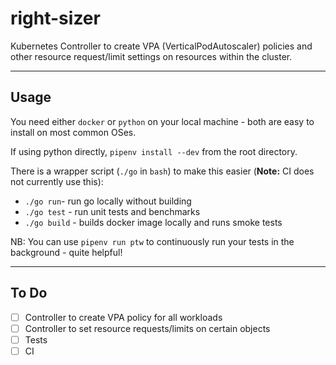 # right-sizer

Kubernetes Controller to create VPA (VerticalPodAutoscaler) policies and other resource request/limit settings on resources within the cluster.

---

## Usage

You need either `docker` or `python` on your local machine - both are easy to install on most common OSes.

If using python directly, `pipenv install --dev` from the root directory.

There is a wrapper script (`./go` in `bash`) to make this easier (**Note:** CI does not currently use this):

- `./go run`- run go locally without building
- `./go test` - run unit tests and benchmarks
- `./go build` - builds docker image locally and runs smoke tests

NB: You can use `pipenv run ptw` to continuously run your tests in the background - quite helpful!

---

## To Do

- [ ] Controller to create VPA policy for all workloads
- [ ] Controller to set resource requests/limits on certain objects
- [ ] Tests
- [ ] CI

